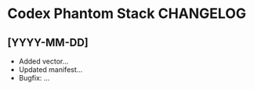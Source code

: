 # Codex Phantom Stack CHANGELOG

## [YYYY-MM-DD]
- Added vector...
- Updated manifest...
- Bugfix: ...
